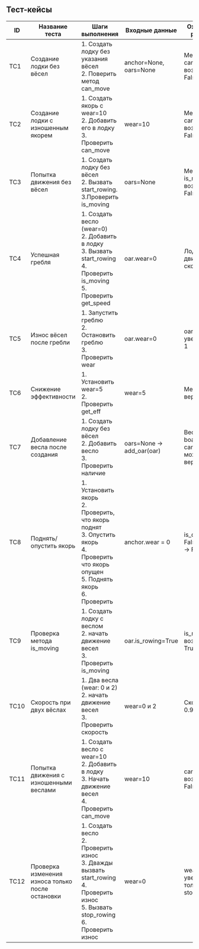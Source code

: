 

## Тест-кейсы

| ID   | Название теста                                   | Шаги выполнения                                                                                                                                 | Входные данные           | Ожидаемый результат                              | Фактический результат |
|------|--------------------------------------------------|-------------------------------------------------------------------------------------------------------------------------------------------------|--------------------------|--------------------------------------------------|-----------------------|
| TC1  | Создание лодки без вёсел                         | 1. Создать лодку без указания вёсел<br>2. Поверить метод can_move                                                                               | anchor=None, oars=None   | Метод can_move возвращает False                  | Как ожидалось         |
| TC2  | Создание лодки с изношенным якорем               | 1. Создать якорь с wear=10<br>2. Добавить его в лодку<br>3. Проверить can_move                                                                  | wear=10                  | Метод can_move возвращает False                  | Как ожидалось         |
| TC3  | Попытка движения без вёсел                       | 1. Создать лодку без вёсел<br>2. Вызвать start_rowing.<br>3.Проверить is_moving                                                                 | oars=None                | Метод is_moving возвращает False                 | Как ожидалось         |
| TC4  | Успешная гребля                                  | 1. Создать весло (wear=0)<br>2. Добавить в лодку<br>3. Вызвать start_rowing<br>4. Проверить is_moving<br>5. Проверить get_speed                 | oar.wear=0               | Лодка в движении, скорость 1.0                   | Как ожидалось         |
| TC5  | Износ вёсел после гребли                         | 1. Запустить греблю<br>2. Остановить греблю<br>3. Проверить wear                                                                                | oar.wear=0               | oar.wear увеличится на 1                         | Как ожидалось         |
| TC6  | Снижение эффективности                           | 1. Установить wear=5<br>2. Проверить get_eff                                                                                                    | wear=5                   | Метод get_eff вернет 0.5                         | Как ожидалось         |
| TC7  | Добавление весла после создания                  | 1. Создать лодку без вёсел<br>2. Добавить весло<br>3. Проверить наличие                                                                         | oars=None → add_oar(oar) | Весло в boat_1.oars, can_move может вернуть True | Как ожидалось         |
| TC8  | Поднять/опустить якорь                           | 1. Установить якорь<br>2. Проверить, что якорь поднят<br>3. Опустить якорь<br>4. Проверить что якорь опущен<br>5. Поднять якорь<br>6. Проверить | anchor.wear = 0          | is_dropped= False -> True → False                | Как ожидалось         |
| TC9  | Проверка метода is_moving                        | 1. Создать лодку с веслом<br>2. начать движение весел<br>3. Проверить is_moving                                                                 | oar.is_rowing=True       | is_moving возвращает True                        | Как ожидалось         |
| TC10 | Скорость при двух вёслах                         | 1. Два весла (wear: 0 и 2)<br>2. начать движение весел<br>3. Проверить скорость                                                                 | wear=0 и 2               | Скорость = 0.9                                   | Как ожидалось         |
| TC11 | Попытка движения с изношенными веслами           | 1. Создать весло с wear=10<br>2. Добавить в лодку<br>3. Начать движение весел<br>4. Проверить can_move                                          | wear=10                  | can_move возвращает False                        | Как ожидалось         |
| TC12 | Проверка изменения износа только после остановки | 1. Создать весло<br>2. Проверить износ<br>3. Дважды вызвать start_rowing<br>4. Проверить износ<br>5. Вызвать stop_rowing<br>6. Проверить износ  | wear=0                   | wear увеличивается только при stop_rowing        | Как ожидалось         |